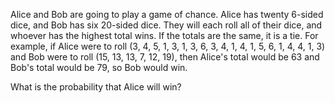 Alice and Bob are going to play a game of chance. 
Alice has twenty 6-sided dice, and Bob has six 20-sided dice. 
They will each roll all of their dice, and whoever has the highest total wins. 
If the totals are the same, it is a tie. 
For example, if Alice were to roll (3, 4, 5, 1, 3, 1, 3, 6, 3, 4, 1, 4, 1, 5, 6, 1, 4, 4, 1, 3) 
and Bob were to roll (15, 13, 13, 7, 12, 19), then Alice's total would be 63 and Bob's total would be 79, so Bob would win.

What is the probability that Alice will win?
